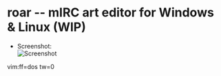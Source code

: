 # roar -- mIRC art editor for Windows & Linux (WIP)
* Screenshot:  
![Screenshot](https://github.com/lalbornoz/roar/raw/master/assets/images/roar.png "Screenshot")

vim:ff=dos tw=0
